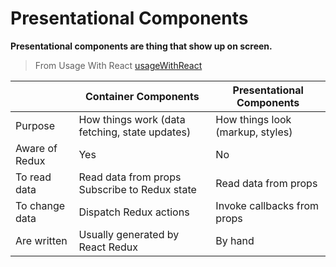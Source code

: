 # Presentational Components

**Presentational components are thing that show up on screen.**

> From Usage With React [usageWithReact]

|                |              Container Components               |     Presentational Components    
| -------------- | ----------------------------------------------- | ---------------------------------
| Purpose        |	How things work (data fetching, state updates) | How things look (markup, styles)
| Aware of Redux |	Yes                                            | No
| To read data   |	Read data from props	Subscribe to Redux state | Read data from props
| To change data |	Dispatch Redux actions                         | Invoke callbacks from props
| Are written    |	Usually generated by React Redux               | By hand


[//]: #
   [usageWithReact]: http://redux.js.org/docs/basics/UsageWithReact.html

